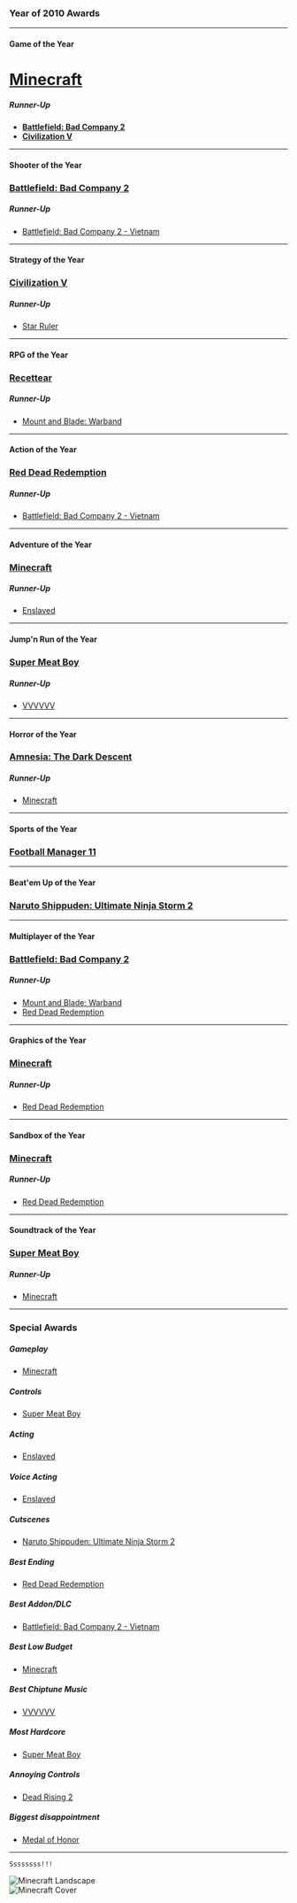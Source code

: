 ### Year of 2010 Awards

---

#### Game of the Year
# **[Minecraft](https://minecraft.net/)**

##### *Runner-Up*
- **[Battlefield: Bad Company 2](http://store.steampowered.com/app/24960/)**
- **[Civilization V](http://store.steampowered.com/app/8930/)**

---

#### Shooter of the Year
### **[Battlefield: Bad Company 2](http://store.steampowered.com/app/24960/)**

##### *Runner-Up*
- [Battlefield: Bad Company 2 - Vietnam](http://store.steampowered.com/app/47880/)

---

#### Strategy of the Year
### **[Civilization V](http://store.steampowered.com/app/8930/)**

##### *Runner-Up*
- [Star Ruler](http://store.steampowered.com/app/70900/)

---

#### RPG of the Year
### **[Recettear](http://store.steampowered.com/app/70400/)**

##### *Runner-Up*
- [Mount and Blade: Warband](http://store.steampowered.com/app/48700/)

---

#### Action of the Year
### **[Red Dead Redemption](https://en.wikipedia.org/wiki/Red_Dead_Redemption)**

##### *Runner-Up*
- [Battlefield: Bad Company 2 - Vietnam](http://store.steampowered.com/app/47880/)

---

#### Adventure of the Year
### **[Minecraft](https://minecraft.net/)**

##### *Runner-Up*
- [Enslaved](https://en.wikipedia.org/wiki/Enslaved:_Odyssey_to_the_West)

---

#### Jump'n Run of the Year
### **[Super Meat Boy](http://store.steampowered.com/app/40800/)**

##### *Runner-Up*
- [VVVVVV](http://store.steampowered.com/app/70300/)

---

#### Horror of the Year
### **[Amnesia: The Dark Descent](http://store.steampowered.com/app/57300/)**

##### *Runner-Up*
- [Minecraft](https://minecraft.net/)

---

#### Sports of the Year
### **[Football Manager 11](https://en.wikipedia.org/wiki/Football_Manager_2011)**

---

#### Beat'em Up of the Year
### **[Naruto Shippuden: Ultimate Ninja Storm 2](https://en.wikipedia.org/wiki/Naruto_Shippuden:_Ultimate_Ninja_Storm_2)**

---

#### Multiplayer of the Year
### **[Battlefield: Bad Company 2](http://store.steampowered.com/app/24960/)**

##### *Runner-Up*
- [Mount and Blade: Warband](http://store.steampowered.com/app/48700/)
- [Red Dead Redemption](https://en.wikipedia.org/wiki/Red_Dead_Redemption)

---

#### Graphics of the Year
### **[Minecraft](https://minecraft.net/)**

##### *Runner-Up*
- [Red Dead Redemption](https://en.wikipedia.org/wiki/Red_Dead_Redemption)

---

#### Sandbox of the Year
### **[Minecraft](https://minecraft.net/)**

##### *Runner-Up*
- [Red Dead Redemption](https://en.wikipedia.org/wiki/Red_Dead_Redemption)

---

#### Soundtrack of the Year
### **[Super Meat Boy](http://store.steampowered.com/app/40800/)**

##### *Runner-Up*
- [Minecraft](https://minecraft.net/)

---

### Special Awards

##### Gameplay
- [Minecraft](https://minecraft.net/)

##### Controls
- [Super Meat Boy](http://store.steampowered.com/app/40800/)

##### Acting
- [Enslaved](https://en.wikipedia.org/wiki/Enslaved:_Odyssey_to_the_West)

##### Voice Acting
- [Enslaved](https://en.wikipedia.org/wiki/Enslaved:_Odyssey_to_the_West)

##### Cutscenes
- [Naruto Shippuden: Ultimate Ninja Storm 2](https://en.wikipedia.org/wiki/Naruto_Shippuden:_Ultimate_Ninja_Storm_2)

##### Best Ending
- [Red Dead Redemption](https://en.wikipedia.org/wiki/Red_Dead_Redemption)

##### Best Addon/DLC
- [Battlefield: Bad Company 2 - Vietnam](http://store.steampowered.com/app/47880/)

##### Best Low Budget
- [Minecraft](https://minecraft.net/)

##### Best Chiptune Music
- [VVVVVV](http://store.steampowered.com/app/70300/)

##### Most Hardcore
- [Super Meat Boy](http://store.steampowered.com/app/40800/)

##### Annoying Controls
- [Dead Rising 2](https://en.wikipedia.org/wiki/Dead_Rising_2)

##### Biggest disappointment
- [Medal of Honor](http://store.steampowered.com/app/47790/)

---

	Ssssssss!!!

![Minecraft Landscape](/images/goty/minecraft2.jpg "Minecraft Landscape")  
![Minecraft Cover ](/images/goty/minecraft_cover.jpg "Minecraft Cover ")
